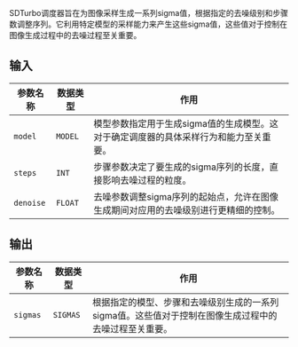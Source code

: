
SDTurbo调度器旨在为图像采样生成一系列sigma值，根据指定的去噪级别和步骤数调整序列。它利用特定模型的采样能力来产生这些sigma值，这些值对于控制在图像生成过程中的去噪过程至关重要。

## 输入

| 参数名称   | 数据类型 | 作用                                                         |
|------------|----------|--------------------------------------------------------------|
| `model`    | `MODEL`  | 模型参数指定用于生成sigma值的生成模型。这对于确定调度器的具体采样行为和能力至关重要。 |
| `steps`    | `INT`    | 步骤参数决定了要生成的sigma序列的长度，直接影响去噪过程的粒度。 |
| `denoise`  | `FLOAT`  | 去噪参数调整sigma序列的起始点，允许在图像生成期间对应用的去噪级别进行更精细的控制。 |

## 输出

| 参数名称 | 数据类型 | 作用                                                         |
|----------|----------|--------------------------------------------------------------|
| `sigmas` | `SIGMAS`| 根据指定的模型、步骤和去噪级别生成的一系列sigma值。这些值对于控制在图像生成过程中的去噪过程至关重要。 |
